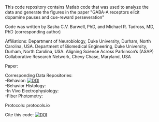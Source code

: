 This code repository contains Matlab code that was used to analyze the data and generate the figures in the paper "GABA-A receptors elicit dopamine pauses and cue-reward perseveration"

Code was written by Sasha C.V. Burwell, PhD, and Michael R. Tadross, MD, PhD (corresponding author)

Affiliations:
Department of Neurobiology, Duke University, Durham, North Carolina, USA.
Department of Biomedical Engineering, Duke University, Durham, North Carolina, USA.
Aligning Science Across Parkinson’s (ASAP) Collaborative Research Network, Chevy Chase, Maryland, USA

Paper:  

Corresponding Data Repositories:  
  -Behavior: [![DOI](https://zenodo.org/badge/DOI/10.5281/zenodo.10903566.svg)](https://doi.org/10.5281/zenodo.10903566)  
  -Behavior Histology:  
  -In Vivo Electrophysiology:  
  -Fiber Photometry:  
  
Protocols: protocols.io

Cite this code: [![DOI](https://zenodo.org/badge/779430726.svg)](https://zenodo.org/doi/10.5281/zenodo.10951254)
